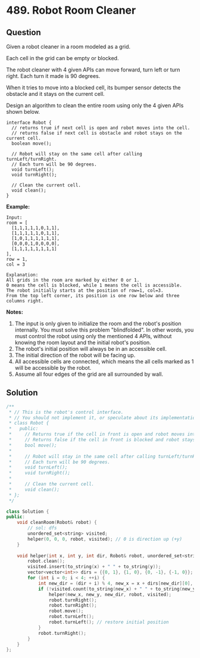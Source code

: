 # 489. Robot Room Cleaner

## Question

Given a robot cleaner in a room modeled as a grid.

Each cell in the grid can be empty or blocked.

The robot cleaner with 4 given APIs can move forward, turn left or turn right. Each turn it made is 90 degrees.

When it tries to move into a blocked cell, its bumper sensor detects the obstacle and it stays on the current cell.

Design an algorithm to clean the entire room using only the 4 given APIs shown below.

```text
interface Robot {
  // returns true if next cell is open and robot moves into the cell.
  // returns false if next cell is obstacle and robot stays on the current cell.
  boolean move();

  // Robot will stay on the same cell after calling turnLeft/turnRight.
  // Each turn will be 90 degrees.
  void turnLeft();
  void turnRight();

  // Clean the current cell.
  void clean();
}
```

**Example:**

```text
Input:
room = [
  [1,1,1,1,1,0,1,1],
  [1,1,1,1,1,0,1,1],
  [1,0,1,1,1,1,1,1],
  [0,0,0,1,0,0,0,0],
  [1,1,1,1,1,1,1,1]
],
row = 1,
col = 3

Explanation:
All grids in the room are marked by either 0 or 1.
0 means the cell is blocked, while 1 means the cell is accessible.
The robot initially starts at the position of row=1, col=3.
From the top left corner, its position is one row below and three columns right.
```

**Notes:**

1. The input is only given to initialize the room and the robot's position internally. You must solve this problem "blindfolded". In other words, you must control the robot using only the mentioned 4 APIs, without knowing the room layout and the initial robot's position.
2. The robot's initial position will always be in an accessible cell.
3. The initial direction of the robot will be facing up.
4. All accessible cells are connected, which means the all cells marked as 1 will be accessible by the robot.
5. Assume all four edges of the grid are all surrounded by wall.

## Solution

```cpp
/**
 * // This is the robot's control interface.
 * // You should not implement it, or speculate about its implementation
 * class Robot {
 *   public:
 *     // Returns true if the cell in front is open and robot moves into the cell.
 *     // Returns false if the cell in front is blocked and robot stays in the current cell.
 *     bool move();
 *
 *     // Robot will stay in the same cell after calling turnLeft/turnRight.
 *     // Each turn will be 90 degrees.
 *     void turnLeft();
 *     void turnRight();
 *
 *     // Clean the current cell.
 *     void clean();
 * };
 */

class Solution {
public:
    void cleanRoom(Robot& robot) {
        // sol: dfs
        unordered_set<string> visited;
        helper(0, 0, 0, robot, visited); // 0 is direction up (+y)
    }
    
    void helper(int x, int y, int dir, Robot& robot, unordered_set<string>& visited) {
        robot.clean();
        visited.insert(to_string(x) + " " + to_string(y));
        vector<vector<int>> dirs = {{0, 1}, {1, 0}, {0, -1}, {-1, 0}};
        for (int i = 0; i < 4; ++i) {
            int new_dir = (dir + i) % 4, new_x = x + dirs[new_dir][0], new_y = y + dirs[new_dir][1];
            if (!visited.count(to_string(new_x) + " " + to_string(new_y)) && robot.move()) {
                helper(new_x, new_y, new_dir, robot, visited);
                robot.turnRight();
                robot.turnRight();
                robot.move();
                robot.turnLeft();
                robot.turnLeft(); // restore initial position
            }
            robot.turnRight();
        }
    }
};
```

